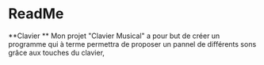 # ReadMe

**Clavier **
Mon projet "Clavier Musical" a pour but de créer un programme qui à terme permettra de proposer un pannel de différents sons grâce aux touches du clavier, 
